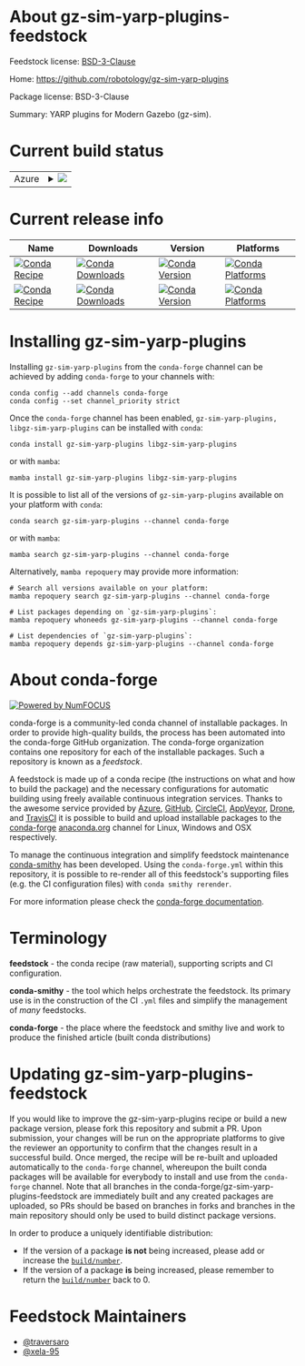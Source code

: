About gz-sim-yarp-plugins-feedstock
===================================

Feedstock license: [BSD-3-Clause](https://github.com/conda-forge/gz-sim-yarp-plugins-feedstock/blob/main/LICENSE.txt)

Home: https://github.com/robotology/gz-sim-yarp-plugins

Package license: BSD-3-Clause

Summary: YARP plugins for Modern Gazebo (gz-sim).

Current build status
====================


<table>
    
  <tr>
    <td>Azure</td>
    <td>
      <details>
        <summary>
          <a href="https://dev.azure.com/conda-forge/feedstock-builds/_build/latest?definitionId=22080&branchName=main">
            <img src="https://dev.azure.com/conda-forge/feedstock-builds/_apis/build/status/gz-sim-yarp-plugins-feedstock?branchName=main">
          </a>
        </summary>
        <table>
          <thead><tr><th>Variant</th><th>Status</th></tr></thead>
          <tbody><tr>
              <td>linux_64</td>
              <td>
                <a href="https://dev.azure.com/conda-forge/feedstock-builds/_build/latest?definitionId=22080&branchName=main">
                  <img src="https://dev.azure.com/conda-forge/feedstock-builds/_apis/build/status/gz-sim-yarp-plugins-feedstock?branchName=main&jobName=linux&configuration=linux%20linux_64_" alt="variant">
                </a>
              </td>
            </tr><tr>
              <td>linux_aarch64</td>
              <td>
                <a href="https://dev.azure.com/conda-forge/feedstock-builds/_build/latest?definitionId=22080&branchName=main">
                  <img src="https://dev.azure.com/conda-forge/feedstock-builds/_apis/build/status/gz-sim-yarp-plugins-feedstock?branchName=main&jobName=linux&configuration=linux%20linux_aarch64_" alt="variant">
                </a>
              </td>
            </tr><tr>
              <td>linux_ppc64le</td>
              <td>
                <a href="https://dev.azure.com/conda-forge/feedstock-builds/_build/latest?definitionId=22080&branchName=main">
                  <img src="https://dev.azure.com/conda-forge/feedstock-builds/_apis/build/status/gz-sim-yarp-plugins-feedstock?branchName=main&jobName=linux&configuration=linux%20linux_ppc64le_" alt="variant">
                </a>
              </td>
            </tr><tr>
              <td>osx_64</td>
              <td>
                <a href="https://dev.azure.com/conda-forge/feedstock-builds/_build/latest?definitionId=22080&branchName=main">
                  <img src="https://dev.azure.com/conda-forge/feedstock-builds/_apis/build/status/gz-sim-yarp-plugins-feedstock?branchName=main&jobName=osx&configuration=osx%20osx_64_" alt="variant">
                </a>
              </td>
            </tr><tr>
              <td>osx_arm64</td>
              <td>
                <a href="https://dev.azure.com/conda-forge/feedstock-builds/_build/latest?definitionId=22080&branchName=main">
                  <img src="https://dev.azure.com/conda-forge/feedstock-builds/_apis/build/status/gz-sim-yarp-plugins-feedstock?branchName=main&jobName=osx&configuration=osx%20osx_arm64_" alt="variant">
                </a>
              </td>
            </tr><tr>
              <td>win_64</td>
              <td>
                <a href="https://dev.azure.com/conda-forge/feedstock-builds/_build/latest?definitionId=22080&branchName=main">
                  <img src="https://dev.azure.com/conda-forge/feedstock-builds/_apis/build/status/gz-sim-yarp-plugins-feedstock?branchName=main&jobName=win&configuration=win%20win_64_" alt="variant">
                </a>
              </td>
            </tr>
          </tbody>
        </table>
      </details>
    </td>
  </tr>
</table>

Current release info
====================

| Name | Downloads | Version | Platforms |
| --- | --- | --- | --- |
| [![Conda Recipe](https://img.shields.io/badge/recipe-gz--sim--yarp--plugins-green.svg)](https://anaconda.org/conda-forge/gz-sim-yarp-plugins) | [![Conda Downloads](https://img.shields.io/conda/dn/conda-forge/gz-sim-yarp-plugins.svg)](https://anaconda.org/conda-forge/gz-sim-yarp-plugins) | [![Conda Version](https://img.shields.io/conda/vn/conda-forge/gz-sim-yarp-plugins.svg)](https://anaconda.org/conda-forge/gz-sim-yarp-plugins) | [![Conda Platforms](https://img.shields.io/conda/pn/conda-forge/gz-sim-yarp-plugins.svg)](https://anaconda.org/conda-forge/gz-sim-yarp-plugins) |
| [![Conda Recipe](https://img.shields.io/badge/recipe-libgz--sim--yarp--plugins-green.svg)](https://anaconda.org/conda-forge/libgz-sim-yarp-plugins) | [![Conda Downloads](https://img.shields.io/conda/dn/conda-forge/libgz-sim-yarp-plugins.svg)](https://anaconda.org/conda-forge/libgz-sim-yarp-plugins) | [![Conda Version](https://img.shields.io/conda/vn/conda-forge/libgz-sim-yarp-plugins.svg)](https://anaconda.org/conda-forge/libgz-sim-yarp-plugins) | [![Conda Platforms](https://img.shields.io/conda/pn/conda-forge/libgz-sim-yarp-plugins.svg)](https://anaconda.org/conda-forge/libgz-sim-yarp-plugins) |

Installing gz-sim-yarp-plugins
==============================

Installing `gz-sim-yarp-plugins` from the `conda-forge` channel can be achieved by adding `conda-forge` to your channels with:

```
conda config --add channels conda-forge
conda config --set channel_priority strict
```

Once the `conda-forge` channel has been enabled, `gz-sim-yarp-plugins, libgz-sim-yarp-plugins` can be installed with `conda`:

```
conda install gz-sim-yarp-plugins libgz-sim-yarp-plugins
```

or with `mamba`:

```
mamba install gz-sim-yarp-plugins libgz-sim-yarp-plugins
```

It is possible to list all of the versions of `gz-sim-yarp-plugins` available on your platform with `conda`:

```
conda search gz-sim-yarp-plugins --channel conda-forge
```

or with `mamba`:

```
mamba search gz-sim-yarp-plugins --channel conda-forge
```

Alternatively, `mamba repoquery` may provide more information:

```
# Search all versions available on your platform:
mamba repoquery search gz-sim-yarp-plugins --channel conda-forge

# List packages depending on `gz-sim-yarp-plugins`:
mamba repoquery whoneeds gz-sim-yarp-plugins --channel conda-forge

# List dependencies of `gz-sim-yarp-plugins`:
mamba repoquery depends gz-sim-yarp-plugins --channel conda-forge
```


About conda-forge
=================

[![Powered by
NumFOCUS](https://img.shields.io/badge/powered%20by-NumFOCUS-orange.svg?style=flat&colorA=E1523D&colorB=007D8A)](https://numfocus.org)

conda-forge is a community-led conda channel of installable packages.
In order to provide high-quality builds, the process has been automated into the
conda-forge GitHub organization. The conda-forge organization contains one repository
for each of the installable packages. Such a repository is known as a *feedstock*.

A feedstock is made up of a conda recipe (the instructions on what and how to build
the package) and the necessary configurations for automatic building using freely
available continuous integration services. Thanks to the awesome service provided by
[Azure](https://azure.microsoft.com/en-us/services/devops/), [GitHub](https://github.com/),
[CircleCI](https://circleci.com/), [AppVeyor](https://www.appveyor.com/),
[Drone](https://cloud.drone.io/welcome), and [TravisCI](https://travis-ci.com/)
it is possible to build and upload installable packages to the
[conda-forge](https://anaconda.org/conda-forge) [anaconda.org](https://anaconda.org/)
channel for Linux, Windows and OSX respectively.

To manage the continuous integration and simplify feedstock maintenance
[conda-smithy](https://github.com/conda-forge/conda-smithy) has been developed.
Using the ``conda-forge.yml`` within this repository, it is possible to re-render all of
this feedstock's supporting files (e.g. the CI configuration files) with ``conda smithy rerender``.

For more information please check the [conda-forge documentation](https://conda-forge.org/docs/).

Terminology
===========

**feedstock** - the conda recipe (raw material), supporting scripts and CI configuration.

**conda-smithy** - the tool which helps orchestrate the feedstock.
                   Its primary use is in the construction of the CI ``.yml`` files
                   and simplify the management of *many* feedstocks.

**conda-forge** - the place where the feedstock and smithy live and work to
                  produce the finished article (built conda distributions)


Updating gz-sim-yarp-plugins-feedstock
======================================

If you would like to improve the gz-sim-yarp-plugins recipe or build a new
package version, please fork this repository and submit a PR. Upon submission,
your changes will be run on the appropriate platforms to give the reviewer an
opportunity to confirm that the changes result in a successful build. Once
merged, the recipe will be re-built and uploaded automatically to the
`conda-forge` channel, whereupon the built conda packages will be available for
everybody to install and use from the `conda-forge` channel.
Note that all branches in the conda-forge/gz-sim-yarp-plugins-feedstock are
immediately built and any created packages are uploaded, so PRs should be based
on branches in forks and branches in the main repository should only be used to
build distinct package versions.

In order to produce a uniquely identifiable distribution:
 * If the version of a package **is not** being increased, please add or increase
   the [``build/number``](https://docs.conda.io/projects/conda-build/en/latest/resources/define-metadata.html#build-number-and-string).
 * If the version of a package **is** being increased, please remember to return
   the [``build/number``](https://docs.conda.io/projects/conda-build/en/latest/resources/define-metadata.html#build-number-and-string)
   back to 0.

Feedstock Maintainers
=====================

* [@traversaro](https://github.com/traversaro/)
* [@xela-95](https://github.com/xela-95/)


<!-- dummy commit to enable rerendering -->

